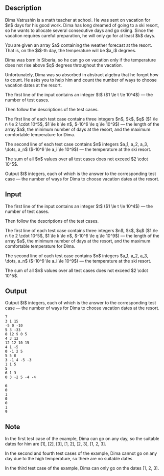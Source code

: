 ## Description

<div><p>Dima Vatrushin is a math teacher at school. He was sent on vacation for $n$ days for his good work. Dima has long dreamed of going to a ski resort, so he wants to allocate several <span class="tex-font-style-bf">consecutive days</span> and go skiing. Since the vacation requires careful preparation, he will only go for <span class="tex-font-style-bf">at least $k$ days</span>.</p><p>You are given an array $a$ containing the weather forecast at the resort. That is, on the $i$-th day, the temperature will be $a_i$ degrees.</p><p>Dima was born in Siberia, so he can go on vacation only if the temperature does not rise above $q$ degrees throughout the vacation.</p><p>Unfortunately, Dima was so absorbed in abstract algebra that he forgot how to count. He asks you to help him and count the number of ways to choose vacation dates at the resort.</p></div><div class="input-specification"><p>The first line of the input contains an integer $t$ ($1 \le t \le 10^4$)&nbsp;— the number of test cases.</p><p>Then follow the descriptions of the test cases.</p><p>The first line of each test case contains three integers $n$, $k$, $q$ ($1 \le n \le 2 \cdot 10^5$, $1 \le k \le n$, $-10^9 \le q \le 10^9$)&nbsp;— the length of the array $a$, the minimum number of days at the resort, and the maximum comfortable temperature for Dima.</p><p>The second line of each test case contains $n$ integers $a_1, a_2, a_3, \dots, a_n$ ($-10^9 \le a_i \le 10^9$)&nbsp;— the temperature at the ski resort.</p><p>The sum of all $n$ values over all test cases does not exceed $2 \cdot 10^5$.</p></div><div class="output-specification"><p>Output $t$ integers, each of which is the answer to the corresponding test case&nbsp;— the number of ways for Dima to choose vacation dates at the resort.</p></div>

## Input

<p>The first line of the input contains an integer $t$ ($1 \le t \le 10^4$)&nbsp;— the number of test cases.</p><p>Then follow the descriptions of the test cases.</p><p>The first line of each test case contains three integers $n$, $k$, $q$ ($1 \le n \le 2 \cdot 10^5$, $1 \le k \le n$, $-10^9 \le q \le 10^9$)&nbsp;— the length of the array $a$, the minimum number of days at the resort, and the maximum comfortable temperature for Dima.</p><p>The second line of each test case contains $n$ integers $a_1, a_2, a_3, \dots, a_n$ ($-10^9 \le a_i \le 10^9$)&nbsp;— the temperature at the ski resort.</p><p>The sum of all $n$ values over all test cases does not exceed $2 \cdot 10^5$.</p>

## Output

<p>Output $t$ integers, each of which is the answer to the corresponding test case&nbsp;— the number of ways for Dima to choose vacation dates at the resort.</p>





```input1|2,3,6,7,10,11,14,15
7
3 1 15
-5 0 -10
5 3 -33
8 12 9 0 5
4 3 12
12 12 10 15
4 1 -5
0 -1 2 5
5 5 0
3 -1 4 -5 -3
1 1 5
5
6 1 3
0 3 -2 5 -4 -4
```




```output1
6
0
1
0
0
1
9
```



## Note

<p>In the first test case of the example, Dima can go on any day, so the suitable dates for him are [1], [2], [3], [1, 2], [2, 3], [1, 2, 3].</p><p>In the second and fourth test cases of the example, Dima cannot go on any day due to the high temperature, so there are no suitable dates.</p><p>In the third test case of the example, Dima can only go on the dates [1, 2, 3].</p>
